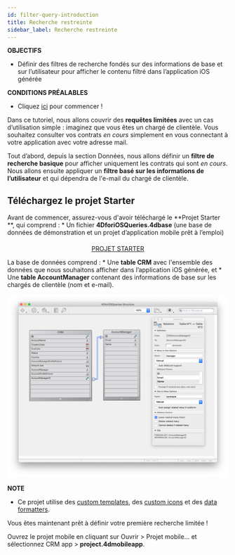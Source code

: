 ```yaml
---
id: filter-query-introduction
title: Recherche restreinte
sidebar_label: Recherche restreinte
---
```

<div class = "objectives"> 

**OBJECTIFS**

* Définir des filtres de recherche fondés sur des informations de base et sur l’utilisateur pour afficher le contenu filtré dans l’application iOS générée</div> <div class = "prerequisites"> 

**CONDITIONS PRÉALABLES**

* Cliquez [ici](prerequisites.html) pour commencer !</div> 

Dans ce tutoriel, nous allons couvrir des **requêtes limitées** avec un cas d’utilisation simple : imaginez que vous êtes un chargé de clientèle. Vous souhaitez consulter vos contrats *en cours* simplement en vous connectant à votre application avec votre adresse mail.

Tout d’abord, depuis la section Données, nous allons définir un **filtre de recherche basique** pour afficher uniquement les contrats qui sont *en cours*. Nous allons ensuite appliquer un **filtre basé sur les informations de l’utilisateur** et qui dépendra de l'e-mail du chargé de clientèle.

## Téléchargez le projet Starter

Avant de commencer, assurez-vous d'avoir téléchargé le **Projet Starter **, qui comprend : * Un fichier **4DforiOSQueries.4dbase** (une base de données de démonstration et un projet d’application mobile prêt à l’emploi)

<div style="text-align: center; margin-top: 20px">
  <p>
    

<a class="button"
href="../assets/restricted-queries/4DforiOSQueries.4dbase.zip">PROJET STARTER</a>

  </p>
</div>

La base de données comprend : * Une **table CRM** avec l'ensemble des données que nous souhaitons afficher dans l’application iOS générée, et * Une **table AccountManager** contenant des informations de base sur les chargés de clientèle (nom et e-mail).

![CRM database](assets/restricted-queries/CRMDatabase.png)<div class = "tips"> 

**NOTE**

* Ce projet utilise des [custom templates](https://4d.github.io/4d-for-ios/docs/en/creating-listform-templates.html), des [custom icons](https://4d.github.io/4d-for-ios/docs/en/using-icons.html) et des [data formatters](https://4d.github.io/4d-for-ios/docs/en/creating-data-formatter.html).</div> 

Vous êtes maintenant prêt à définir votre première recherche limitée !

Ouvrez le projet mobile en cliquant sur Ouvrir > Projet mobile... et sélectionnez CRM app > **project.4dmobileapp**.